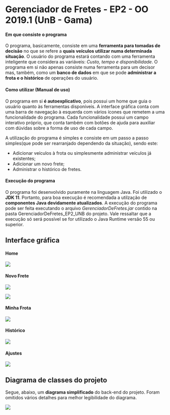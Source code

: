 # Gerenciador de Fretes - EP2 - OO 2019.1 (UnB - Gama)

#### Em que consiste o programa

O programa, basicamente, consiste em uma **ferramenta para tomadas de decisão** no que se refere a **quais veículos utilizar numa determinada situação**. O usuário do programa estará contando com uma ferramenta inteligente que considera as variáveis: _Custo, tempo e disponibilidade_. O programa em si não apenas consiste numa ferramenta para um decisor mas, também, como um **banco de dados** em que se pode **administrar a frota e o histórico** de operações do usuário.

#### Como utilizar (Manual de uso)

O programa em si **é autoexplicativo**, pois possui um home que guia o usuário quanto às ferramentas disponíveis. A interface gráfica conta com uma barra de navegação à esquerda com vários ícones que remetem a uma funcionalidade do programa. Cada funcionalidade possui um campo interativo próprio, que conta também com botões de ajuda para auxiliar com dúvidas sobre a forma de uso de cada campo.

A utilização do programa é simples e consiste em um passo a passo simples(que pode ser rearranjado dependendo da situação), sendo este:
- Adicionar veículos à frota ou simplesmente administrar veículos já existentes;
- Adicionar um novo frete;
- Administrar o histórico de fretes.

#### Execução do programa

O programa foi desenvolvido puramente na linguagem Java. Foi utilizado o **JDK 11**. Portanto, para boa execução é recomendada a utilzação de **componentes Java devidamente atualizados**. A execução do programa pode ser feita executando o arquivo _GerenciadorDeFretes.jar_ contido na pasta GerenciadorDeFretes_EP2_UNB do projeto. Vale ressaltar que a execução só será possível se for utilizado o Java Runtime versão 55 ou superior.

## Interface gráfica

#### Home
![](/GerenciadorDeFretes_EP2_UNB/images/home.png)

#### Novo Frete
![](/GerenciadorDeFretes_EP2_UNB/images/novofrete1.png)

![](/GerenciadorDeFretes_EP2_UNB/images/novofrete2.png)

#### Minha Frota
![](/GerenciadorDeFretes_EP2_UNB/images/minhafrota.png)

#### Histórico
![](/GerenciadorDeFretes_EP2_UNB/images/historico.png)

#### Ajustes
![](/GerenciadorDeFretes_EP2_UNB/images/ajustes.png)

## Diagrama de classes do projeto

Segue, abaixo, um **diagrama simplificado** do back-end do projeto. Foram omitidos vários detalhes para melhor legibilidade do diagrama.

![](/GerenciadorDeFretes_EP2_UNB/images/diagramaclassesep2.png)